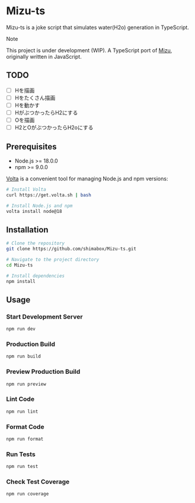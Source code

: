 # Mizu-ts
Mizu-ts is a joke script that simulates water(H2o) generation in TypeScript.

> [!NOTE]
> This project is under development (WIP). A TypeScript port of [Mizu](https://github.com/shimabox/Mizu), originally written in JavaScript.

## TODO

- [ ] Hを描画
- [ ] Hをたくさん描画
- [ ] Hを動かす
- [ ] HがぶつかったらH2にする
- [ ] Oを描画
- [ ] H2とOがぶつかったらH2oにする

## Prerequisites

- Node.js >= 18.0.0
- npm >= 9.0.0

[Volta](https://volta.sh/) is a convenient tool for managing Node.js and npm versions:

```sh
# Install Volta
curl https://get.volta.sh | bash

# Install Node.js and npm
volta install node@18
```

## Installation

```sh
# Clone the repository
git clone https://github.com/shimabox/Mizu-ts.git

# Navigate to the project directory
cd Mizu-ts

# Install dependencies
npm install
```

## Usage

### Start Development Server
```sh
npm run dev
```

### Production Build
```sh
npm run build
```

### Preview Production Build
```sh
npm run preview
```

### Lint Code
```sh
npm run lint
```

### Format Code
```sh
npm run format
```

### Run Tests
```sh
npm run test
```

### Check Test Coverage
```sh
npm run coverage
```
